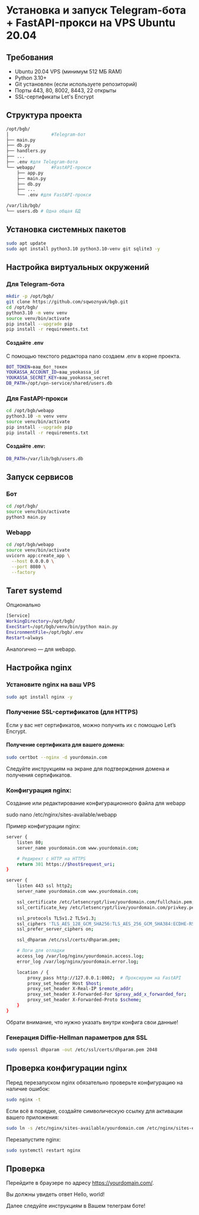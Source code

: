 # Установка и запуск Telegram-бота + FastAPI-прокси на VPS Ubuntu 20.04

## Требования
 - Ubuntu 20.04 VPS (минимум 512 МБ RAM)
 - Python 3.10+
 - Git установлен (если используете репозиторий)
 - Порты 443, 80, 8002, 8443, 22 открыты
 - SSL-сертификаты Let's Encrypt

## Структура проекта

```bash
/opt/bgb/
│                #Telegram-бот
├── main.py
├── db.py
├── handlers.py
├── ...
├── .env #для Telegram-бота
└── webapp/      #FastAPI-прокси
    ├── app.py
    ├── main.py
    ├── db.py
    ├── ...
    └── .env #для FastAPI-прокси

/var/lib/bgb/
└── users.db # Одна общая БД

```
 ## Установка системных пакетов
```bash
sudo apt update
sudo apt install python3.10 python3.10-venv git sqlite3 -y
```
## Настройка виртуальных окружений

### Для Telegram-бота
```bash
mkdir -p /opt/bgb/
git clone https://github.com/sqwoznyak/bgb.git
cd /opt/bgb/
python3.10 -m venv venv
source venv/bin/activate
pip install --upgrade pip
pip install -r requirements.txt
```

#### Создайте .env
С помощью текстого редактора nano создаем .env в корне проекта.
```bash
BOT_TOKEN=ваш_бот_токен
YOUKASSA_ACCOUNT_ID=ваш_yookassa_id
YOUKASSA_SECRET_KEY=ваш_yookassa_secret
DB_PATH=/opt/vpn-service/shared/users.db
```

### Для FastAPI-прокси
```bash
cd /opt/bgb/webapp
python3.10 -m venv venv
source venv/bin/activate
pip install --upgrade pip
pip install -r requirements.txt
```
#### Создайте .env:
```bash
DB_PATH=/var/lib/bgb/users.db
```

## Запуск сервисов

### Бот
```bash
cd /opt/bgb/
source venv/bin/activate
python3 main.py
```
### Webapp
```bash
cd /opt/bgb/webapp
source venv/bin/activate
uvicorn app:create_app \
  --host 0.0.0.0 \
  --port 8080 \
  --factory
```
## Тагет systemd
Опционально

```bash
[Service]
WorkingDirectory=/opt/bgb/
ExecStart=/opt/bgb/venv/bin/python main.py
EnvironmentFile=/opt/bgb/.env
Restart=always
```

Аналогично — для webapp.

## Настройка nginx 

### Установите nginx на ваш VPS
```bash
sudo apt install nginx -y
```
### Получение SSL-сертификатов (для HTTPS)
Если у вас нет сертификатов, можно получить их с помощью Let’s Encrypt.
#### Получение сертификата для вашего домена:
```bash
sudo certbot --nginx -d yourdomain.com
```

Следуйте инструкциям на экране для подтверждения домена и получения сертификатов.

### Конфигурация nginx:

Создание или редактирование конфигурационного файла для webapp

sudo nano /etc/nginx/sites-available/webapp

Пример конфигурации nginx:
```bash
server {
    listen 80;
    server_name yourdomain.com www.yourdomain.com;

    # Редирект с HTTP на HTTPS
    return 301 https://$host$request_uri;
}

server {
    listen 443 ssl http2;
    server_name yourdomain.com www.yourdomain.com;

    ssl_certificate /etc/letsencrypt/live/yourdomain.com/fullchain.pem;
    ssl_certificate_key /etc/letsencrypt/live/yourdomain.com/privkey.pem;

    ssl_protocols TLSv1.2 TLSv1.3;
    ssl_ciphers 'TLS_AES_128_GCM_SHA256:TLS_AES_256_GCM_SHA384:ECDHE-RSA-AES128-GCM-SHA256';
    ssl_prefer_server_ciphers on;

    ssl_dhparam /etc/ssl/certs/dhparam.pem;

    # Логи для отладки
    access_log /var/log/nginx/yourdomain.access.log;
    error_log /var/log/nginx/yourdomain.error.log;

    location / {
        proxy_pass http://127.0.0.1:8002;  # Проксируем на FastAPI
        proxy_set_header Host $host;
        proxy_set_header X-Real-IP $remote_addr;
        proxy_set_header X-Forwarded-For $proxy_add_x_forwarded_for;
        proxy_set_header X-Forwarded-Proto $scheme;
    }
}
```
Обрати внимание, что нужно указать внутри конфига свои данные!

### Генерация Diffie-Hellman параметров для SSL
```bash
sudo openssl dhparam -out /etc/ssl/certs/dhparam.pem 2048
```

##  Проверка конфигурации nginx

Перед перезапуском nginx обязательно проверьте конфигурацию на наличие ошибок:
```bash
sudo nginx -t
```
Если всё в порядке, создайте символическую ссылку для активации вашего приложения:
```bash
sudo ln -s /etc/nginx/sites-available/yourdomain.com /etc/nginx/sites-enabled/
```
Перезапустите nginx:
```bash
sudo systemctl restart nginx
```
## Проверка
Перейдите в браузере по адресу https://yourdomain.com/.

Вы должны увидеть ответ Hello, world!

Далее следуйте инструкциям в Вашем телеграм боте!
